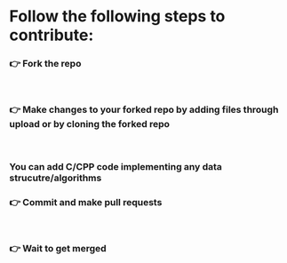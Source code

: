 <h1>Follow the following steps to contribute:</h1>

<h3>👉 Fork the repo</h3> <br>
<h3>👉 Make changes to your forked repo by adding files through upload or by cloning the forked repo</h3><br>
<h3>You can add C/CPP code implementing any data strucutre/algorithms</h3>
<h3>👉 Commit and make pull requests</h3><br>
<h3>👉 Wait to get merged</h3><br>
